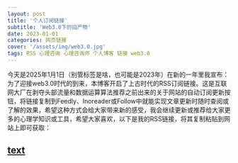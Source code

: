 ```yaml
---
layout: post
title: '个人订阅链接'
subtitle: 'Web3.0下的旧产物'
date: 2023-01-01
categories: 网页链接
cover: '/assets/img/web3.0.jpg'
tags: RSS 心理咨询 心理咨询师 个人博客 链接 web3.0
---
```

今天是2025年1月1日（别管标签是啥，也可能是2023年）在新的一年里我宣布：为了迎接web3.0时代的到来，本博客开启了上古时代的RSS订阅链接。这是互联网大厂在剥夺头部流量和数据运算算法推荐之前出来的关于网站的自动订阅更新按钮，将链接复制到Feedly、Inoreader或Follow中就能实现文章更新时随时查阅或了解的效果，希望这种方式会给大家带来新的感受，我会继续更新或推荐给大家更多的心理学知识或工具，希望大家喜欢，以下是我的RSS链接，将其复制粘贴到网站上即可获取：

## [text](https://frankjason12138.github.io/rss.xml)